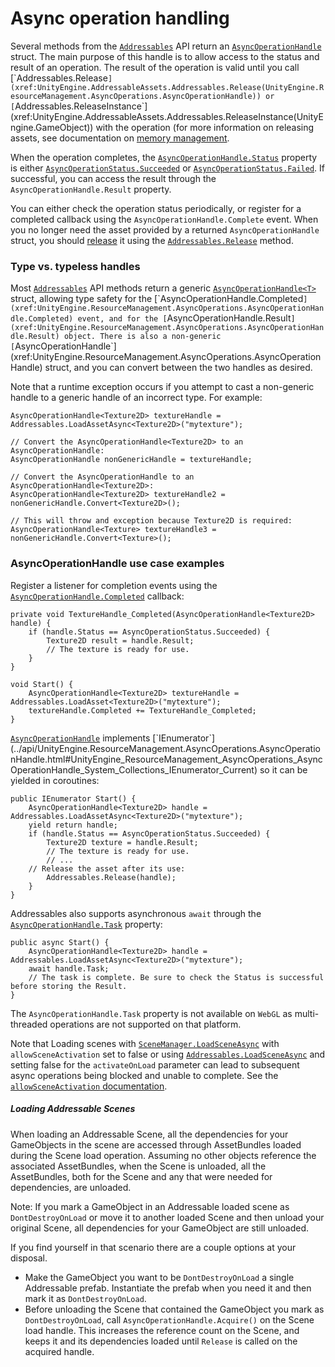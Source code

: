 # Async operation handling
Several methods from the [`Addressables`](xref:UnityEngine.AddressableAssets.Addressables) API return an [`AsyncOperationHandle`](xref:UnityEngine.ResourceManagement.AsyncOperations.AsyncOperationHandle`1) struct. The main purpose of this handle is to allow access to the status and result of an operation. The result of the operation is valid until you call [`Addressables.Release`](xref:UnityEngine.AddressableAssets.Addressables.Release(UnityEngine.ResourceManagement.AsyncOperations.AsyncOperationHandle)) or [`Addressables.ReleaseInstance`](xref:UnityEngine.AddressableAssets.Addressables.ReleaseInstance(UnityEngine.GameObject)) with the operation (for more information on releasing assets, see documentation on [memory management](MemoryManagement.md).

When the operation completes, the [`AsyncOperationHandle.Status`](xref:UnityEngine.ResourceManagement.AsyncOperations.AsyncOperationHandle) property is either [`AsyncOperationStatus.Succeeded`](xref:UnityEngine.ResourceManagement.AsyncOperations.AsyncOperationStatus) or [`AsyncOperationStatus.Failed`](xref:UnityEngine.ResourceManagement.AsyncOperations.AsyncOperationStatus). If successful, you can access the result through the `AsyncOperationHandle.Result` property.

You can either check the operation status periodically, or register for a completed callback using the `AsyncOperationHandle.Complete` event. When you no longer need the asset provided by a returned `AsyncOperationHandle` struct, you should [release](MemoryManagement.md) it using the [`Addressables.Release`](xref:UnityEngine.AddressableAssets.Addressables.Release(UnityEngine.ResourceManagement.AsyncOperations.AsyncOperationHandle)) method.

### Type vs. typeless handles
Most [`Addressables`](xref:UnityEngine.AddressableAssets.Addressables) API methods return a generic [`AsyncOperationHandle<T>`](xref:UnityEngine.ResourceManagement.AsyncOperations.AsyncOperationHandle`1) struct, allowing type safety for the [`AsyncOperationHandle.Completed`](xref:UnityEngine.ResourceManagement.AsyncOperations.AsyncOperationHandle.Completed) event, and for the [`AsyncOperationHandle.Result`](xref:UnityEngine.ResourceManagement.AsyncOperations.AsyncOperationHandle.Result) object. There is also a non-generic [`AsyncOperationHandle`](xref:UnityEngine.ResourceManagement.AsyncOperations.AsyncOperationHandle) struct, and you can convert between the two handles as desired. 

Note that a runtime exception occurs if you attempt to cast a non-generic handle to a generic handle of an incorrect type. For example:

```
AsyncOperationHandle<Texture2D> textureHandle = Addressables.LoadAssetAsync<Texture2D>("mytexture");

// Convert the AsyncOperationHandle<Texture2D> to an AsyncOperationHandle:
AsyncOperationHandle nonGenericHandle = textureHandle;

// Convert the AsyncOperationHandle to an AsyncOperationHandle<Texture2D>:
AsyncOperationHandle<Texture2D> textureHandle2 = nonGenericHandle.Convert<Texture2D>();

// This will throw and exception because Texture2D is required:
AsyncOperationHandle<Texture> textureHandle3 = nonGenericHandle.Convert<Texture>();
```

### AsyncOperationHandle use case examples
Register a listener for completion events using the [`AsyncOperationHandle.Completed`](xref:UnityEngine.ResourceManagement.AsyncOperations.AsyncOperationHandle.Completed) callback:

```
private void TextureHandle_Completed(AsyncOperationHandle<Texture2D> handle) {
    if (handle.Status == AsyncOperationStatus.Succeeded) {
        Texture2D result = handle.Result;
        // The texture is ready for use.
    }
}

void Start() {
    AsyncOperationHandle<Texture2D> textureHandle = Addressables.LoadAsset<Texture2D>("mytexture");
    textureHandle.Completed += TextureHandle_Completed;
}
```

[`AsyncOperationHandle`](xref:UnityEngine.ResourceManagement.AsyncOperations.AsyncOperationHandle`1) implements [`IEnumerator`](../api/UnityEngine.ResourceManagement.AsyncOperations.AsyncOperationHandle.html#UnityEngine_ResourceManagement_AsyncOperations_AsyncOperationHandle_System_Collections_IEnumerator_Current) so it can be yielded in coroutines:

```
public IEnumerator Start() {
    AsyncOperationHandle<Texture2D> handle = Addressables.LoadAssetAsync<Texture2D>("mytexture");
    yield return handle;
    if (handle.Status == AsyncOperationStatus.Succeeded) {
        Texture2D texture = handle.Result;
        // The texture is ready for use.
        // ...
	// Release the asset after its use:
        Addressables.Release(handle);
    }
}
```

Addressables also supports asynchronous `await` through the [`AsyncOperationHandle.Task`](xref:UnityEngine.ResourceManagement.AsyncOperations.AsyncOperationHandle.Task) property:

```
public async Start() {
    AsyncOperationHandle<Texture2D> handle = Addressables.LoadAssetAsync<Texture2D>("mytexture");
    await handle.Task;
    // The task is complete. Be sure to check the Status is successful before storing the Result.
}
```
The `AsyncOperationHandle.Task` property is not available on `WebGL` as multi-threaded operations are not supported on that platform.

Note that Loading scenes with [`SceneManager.LoadSceneAsync`](https://docs.unity3d.com/ScriptReference/SceneManagement.SceneManager.LoadSceneAsync.html) with `allowSceneActivation` set to false or using [`Addressables.LoadSceneAsync`](xref:UnityEngine.AddressableAssets.Addressables.LoadSceneAsync(System.Object,UnityEngine.SceneManagement.LoadSceneMode,System.Boolean,System.Int32)) and setting false for the `activateOnLoad` parameter can lead to subsequent async operations being blocked and unable to complete.  See the [`allowSceneActivation` documentation](https://docs.unity3d.com/ScriptReference/AsyncOperation-allowSceneActivation.html).

##### Loading Addressable Scenes
When loading an Addressable Scene, all the dependencies for your GameObjects in the scene are accessed through AssetBundles loaded during the Scene load operation.  Assuming no other objects reference the associated AssetBundles, when the Scene is unloaded, all the AssetBundles, both for the Scene and any that were needed for dependencies, are unloaded.

Note: If you mark a GameObject in an Addressable loaded scene as `DontDestroyOnLoad` or move it to another loaded Scene and then unload your original Scene, all dependencies for your GameObject are still unloaded.

If you find yourself in that scenario there are a couple options at your disposal.
- Make the GameObject you want to be `DontDestroyOnLoad` a single Addressable prefab.  Instantiate the prefab when you need it and then mark it as `DontDestroyOnLoad`.
- Before unloading the Scene that contained the GameObject you mark as `DontDestroyOnLoad`, call `AsyncOperationHandle.Acquire()` on the Scene load handle.  This increases the reference count on the Scene, and keeps it and its dependencies loaded until `Release` is called on the acquired handle.

